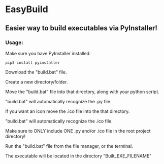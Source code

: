# EasyBuild
<h2>Easier way to build executables via PyInstaller!</h2>

<h3>Usage:</h3>

Make sure you have PyInstaller installed:
```
pip3 install pyinstaller
```
<p>Download the "build.bat" file.</p>
<p>Create a new directory/folder.</p>
<p>Move the "build.bat" file into that directory, along with your python script.</p>
<p>"build.bat" will automatically recognize the .py file.</p>
<p>If you want an icon move the .ico file into the that directory.<p>
<p>"build.bat" will automatically recognize the .ico file.</p>
<p></p>Make sure to ONLY include ONE .py and/or .ico file in the root project directory!</p>
<p> </p>
<p>Run the "build.bat" file from the file manager, or the terminal.</p>
<p>The executable will be located in the directory "Built_EXE_FILENAME"</p>
